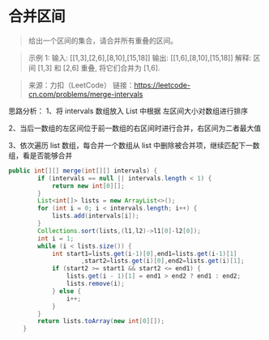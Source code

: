 ﻿# 合并区间
>给出一个区间的集合，请合并所有重叠的区间。

>示例 1:
输入: [[1,3],[2,6],[8,10],[15,18]]
输出: [[1,6],[8,10],[15,18]]
解释: 区间 [1,3] 和 [2,6] 重叠, 将它们合并为 [1,6].

>来源：力扣（LeetCode）
链接：https://leetcode-cn.com/problems/merge-intervals

思路分析：
1、将 intervals 数组放入 List 中根据 左区间大小对数组进行排序

2、当后一数组的左区间位于前一数组的右区间时进行合并，右区间为二者最大值

3、依次遍历 list 数组，每合并一个数组从 list 中删除被合并项，继续匹配下一数组，看是否能够合并
```java
public int[][] merge(int[][] intervals) {
        if (intervals == null || intervals.length < 1) {
            return new int[0][];
        }
        List<int[]> lists = new ArrayList<>();
        for (int i = 0; i < intervals.length; i++) {
            lists.add(intervals[i]);
        }
        Collections.sort(lists,(l1,l2)->l1[0]-l2[0]);
        int i = 1;
        while (i < lists.size()) {
            int start1=lists.get(i-1)[0],end1=lists.get(i-1)[1]
                    ,start2=lists.get(i)[0],end2=lists.get(i)[1];
            if (start2 >= start1 && start2 <= end1) {
                lists.get(i - 1)[1] = end1 > end2 ? end1 : end2;
                lists.remove(i);
            } else {
                i++;
            }
        }
        return lists.toArray(new int[0][]);
    }
```

